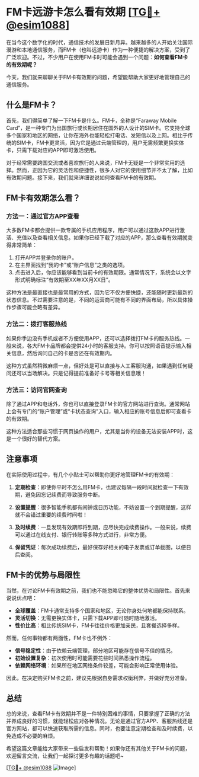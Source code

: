 # FM卡远游卡怎么看有效期 [[TG💪+ @esim1088](https://t.me/s/esim1088)]

在当今这个数字化的时代，通信技术的发展日新月异。越来越多的人开始关注国际漫游和本地通信服务，而FM卡（也叫远游卡）作为一种便捷的解决方案，受到了广泛欢迎。不过，不少用户在使用FM卡时可能会遇到一个问题：**如何查看FM卡的有效期呢？**  

今天，我们就来聊聊关于FM卡有效期的问题，希望能帮助大家更好地管理自己的通信服务。

## 什么是FM卡？

首先，我们得简单了解一下FM卡是什么。FM卡，全称是“Faraway Mobile Card”，是一种专门为出国旅行或长期居住在国外的人设计的SIM卡。它支持全球多个国家和地区的网络，让你在海外也能轻松打电话、发短信以及上网。相比于传统的SIM卡，FM卡更灵活，因为它是通过云端管理的，用户无需频繁更换实体卡，只需下载对应的APP即可激活使用。

对于经常需要跨国交流或者喜欢旅行的人来说，FM卡无疑是一个非常实用的选择。然而，正因为它的灵活性和便捷性，很多人对它的使用细节并不太了解，比如有效期问题。接下来，我们就来详细说说如何查看FM卡的有效期。

## FM卡有效期怎么看？

### 方法一：通过官方APP查看

大多数FM卡都会提供一款专属的手机应用程序，用户可以通过这款APP进行激活、充值以及查看相关信息。如果你已经下载了对应的APP，那么查看有效期就变得非常简单：

1. 打开APP并登录你的账户。
2. 在主界面找到“我的卡”或“账户信息”之类的选项。
3. 点击进入后，你应该能够看到当前卡的有效期限。通常情况下，系统会以文字形式明确标注“有效期至XX年XX月XX日”。

这种方法是最直接也是最常用的方式，因为它不仅方便快捷，还能随时更新最新的状态信息。不过需要注意的是，不同的运营商可能有不同的界面布局，所以具体操作步骤可能会略有差异。

### 方法二：拨打客服热线

如果你手边没有手机或者不方便使用APP，还可以选择拨打FM卡的服务热线。一般来说，各大FM卡品牌都会提供24小时的客服支持。你可以按照语音提示输入相关信息，然后询问自己的卡是否还在有效期内。

这种方式虽然稍微麻烦一点，但好处是可以直接与人工客服沟通，如果遇到任何疑问还可以当场解决。只是记得提前准备好卡号等相关信息哦！

### 方法三：访问官网查询

除了通过APP和电话外，你也可以直接登录FM卡的官方网站进行查询。通常网站上会有专门的“账户管理”或“卡状态查询”入口，输入相应的账号信息后即可查看卡的有效期。

这种方法适合那些习惯于网页操作的用户，尤其是当你的设备无法安装APP时，这是一个很好的替代方案。

## 注意事项

在实际使用过程中，有几个小贴士可以帮助你更好地管理FM卡的有效期：

1. **定期检查**：即使你平时不怎么用FM卡，也建议每隔一段时间就检查一下有效期，避免因忘记续费而导致服务中断。
   
2. **设置提醒**：很多智能手机都有闹钟或日历功能，不妨设置一个到期提醒，这样就不会错过重要的续费时间啦！

3. **及时续费**：一旦发现有效期即将到期，应尽快完成续费操作。一般来说，续费可以通过在线支付、银行转账等多种方式进行，非常方便。

4. **保留凭证**：每次成功续费后，最好保存好相关的电子发票或订单截图，以便日后查阅。

## FM卡的优势与局限性

当然，在讨论FM卡有效期之前，我们也不能忽略它的整体优势和局限性。首先来说说优点吧：

- **全球覆盖**：FM卡通常支持多个国家和地区，无论你身处何地都能保持联系。
- **灵活切换**：无需更换实体卡，只需下载APP即可随时随地激活。
- **性价比高**：相比传统SIM卡，FM卡往往价格更加亲民，且套餐选择多样。

然而，任何事物都有两面性，FM卡也不例外：

- **信号稳定性**：由于依赖云端管理，部分地区可能存在信号不佳的情况。
- **初始设置复杂**：初次使用时可能需要花些时间熟悉操作流程。
- **依赖网络环境**：如果所在地区网络条件较差，可能会影响正常使用体验。

因此，在决定购买FM卡之前，建议先根据自身需求权衡利弊，并做好充分准备。

## 总结

总的来说，查看FM卡有效期并不是一件特别困难的事情，只要掌握了正确的方法并养成良好的习惯，就能轻松应对各种情况。无论是通过官方APP、客服热线还是官方网站，都可以快速获取所需的信息。同时，也要注意定期检查和及时续费，以免造成不必要的麻烦。

希望这篇文章能给大家带来一些启发和帮助！如果你还有其他关于FM卡的问题，欢迎留言交流，让我们一起探讨更多有趣的话题吧~ 

[[TG💪+ @esim1088](https://t.me/s/esim1088) ![Image](https://i.postimg.cc/4NQfJmqS/Snipaste-2025-05-13-00-14-12.png)]